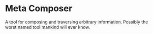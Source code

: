 # Meta Composer

A tool for composing and traversing arbitrary information. Possibly the worst named tool mankind will ever know.
